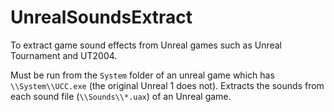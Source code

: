 # UnrealSoundsExtract
To extract game sound effects from Unreal games such as Unreal Tournament and UT2004.

Must be run from the `System` folder of an unreal game which has `\\System\\UCC.exe`
(the original Unreal 1 does not).
Extracts the sounds from each sound file (`\\Sounds\\*.uax`) of an Unreal game.
